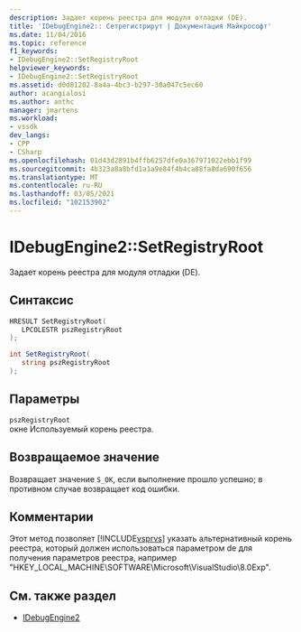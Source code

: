 ```yaml
---
description: Задает корень реестра для модуля отладки (DE).
title: 'IDebugEngine2:: Сетрегистрирут | Документация Майкрософт'
ms.date: 11/04/2016
ms.topic: reference
f1_keywords:
- IDebugEngine2::SetRegistryRoot
helpviewer_keywords:
- IDebugEngine2::SetRegistryRoot
ms.assetid: d0d81202-8a4a-4bc3-b297-30a047c5ec60
author: acangialosi
ms.author: anthc
manager: jmartens
ms.workload:
- vssdk
dev_langs:
- CPP
- CSharp
ms.openlocfilehash: 01d43d2891b4ffb6257dfe0a367971022ebb1f99
ms.sourcegitcommit: 4b323a8a8bfd1a1a9e84f4b4ca88fa8da690f656
ms.translationtype: MT
ms.contentlocale: ru-RU
ms.lasthandoff: 03/05/2021
ms.locfileid: "102153902"
---
```

# <a name="idebugengine2setregistryroot"></a>IDebugEngine2::SetRegistryRoot
Задает корень реестра для модуля отладки (DE).

## <a name="syntax"></a>Синтаксис

```cpp
HRESULT SetRegistryRoot( 
   LPCOLESTR pszRegistryRoot
);
```

```csharp
int SetRegistryRoot( 
   string pszRegistryRoot
);
```

## <a name="parameters"></a>Параметры
`pszRegistryRoot`\
окне Используемый корень реестра.

## <a name="return-value"></a>Возвращаемое значение
 Возвращает значение `S_OK`, если выполнение прошло успешно; в противном случае возвращает код ошибки.

## <a name="remarks"></a>Комментарии
 Этот метод позволяет [!INCLUDE[vsprvs](../../../code-quality/includes/vsprvs_md.md)] указать альтернативный корень реестра, который должен использоваться параметром de для получения параметров реестра, например "HKEY_LOCAL_MACHINE\SOFTWARE\Microsoft\VisualStudio\8.0Exp".

## <a name="see-also"></a>См. также раздел
- [IDebugEngine2](../../../extensibility/debugger/reference/idebugengine2.md)
